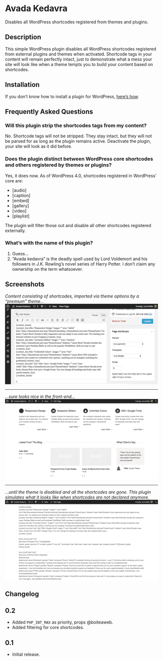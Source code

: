 # Avada Kedavra

Disables all WordPress shortcodes registered from themes and plugins.

## Description

This simple WordPress plugin disables all WordPress shortcodes registered from external plugins and themes when activated. Shortcode tags in your content will remain perfectly intact, just to demonstrate what a mess your site will look like when a theme tempts you to build your content based on shortcodes.

## Installation

If you don’t know how to install a plugin for WordPress, [here’s how](http://codex.wordpress.org/Managing_Plugins#Installing_Plugins).

## Frequently Asked Questions

### Will this plugin strip the shortcodes tags from my content?

No. Shortcode tags will not be stripped. They stay intact, but they will not be parsed for as long as the plugin remains active. Deactivate the plugin, your site will look as it did before.

### Does the plugin distinct between WordPress core shortcodes and others registered by themes or plugins?

Yes, it does now. As of WordPress 4.0, shortcodes registered in WordPress’ core are:

* [audio]
* [caption]
* [embed]
* [gallery]
* [video]
* [playlist]

The plugin will filter those out and disable all other shortcodes registered externally.

### What’s with the name of this plugin?

   1. Guess…
   2. “Avada kedavra” is the deadly spell used by Lord Voldemort and his followers in J.K. Rowling’s novel series of Harry Potter. I don’t claim any ownership on the term whatsoever.

## Screenshots

_Content consisting of shortcodes, imported via theme options by a “premium” theme…_
![screenshot-1.png](https://raw.githubusercontent.com/glueckpress/avada-kedavra/assets/screenshot-1.png)

---

_…sure looks nice in the front-end…_
![screenshot-2.png](https://raw.githubusercontent.com/glueckpress/avada-kedavra/assets/screenshot-2.png)

---

_…until the theme is disabled and all the shortcodes are gone. This plugin simulates what it looks like when shortcodes are not declared anymore._
![screenshot-3.png](https://raw.githubusercontent.com/glueckpress/avada-kedavra/assets/screenshot-3.png)

## Changelog

## 0.2

* Added `PHP_INT_MAX` as priority, props @boiteaweb.
* Added filtering for core shortcodes.

## 0.1

* Initial release.